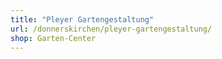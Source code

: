 ```yaml
---
title: "Pleyer Gartengestaltung"
url: /donnerskirchen/pleyer-gartengestaltung/
shop: Garten-Center
---
```

